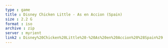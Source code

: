 ```yaml
---
type : game
title : Disney Chicken Little - As en Accion (Spain)
size : 2.2 G
format : iso
archive : zip
server : myrient
link2 : Disney%20Chicken%20Little%20-%20As%20en%20Accion%20%28Spain%29
---
```

